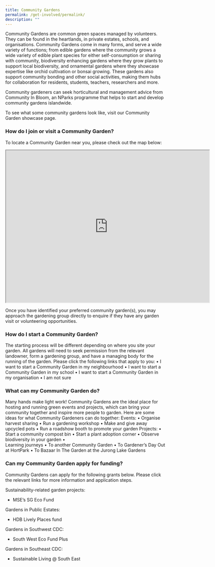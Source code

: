 ```yaml
---
title: Community Gardens
permalink: /get-involved/permalink/
description: ""
---
```

Community Gardens are common green spaces managed by volunteers. They can be found in the heartlands, in private estates, schools, and organisations. Community Gardens come in many forms, and serve a wide variety of functions; from edible gardens where the community grows a wide variety of edible plant species for either self-consumption or sharing with community, biodiversity enhancing gardens where they grow plants to support local biodiversity, and ornamental gardens where they showcase expertise like orchid cultivation or bonsai growing. These gardens also support community bonding and other social activities, making them hubs for collaboration for residents, students, teachers, researchers and more. 

Community gardeners can seek horticultural and management advice from Community In Bloom, an NParks programme that helps to start and develop community gardens islandwide.

To see what some community gardens look like, visit our Community Garden showcase page.

### How do I join or visit a Community Garden?
To locate a Community Garden near you, please check out the map below:
 
<iframe height="480" width="640" src="https://www.google.com/maps/d/u/0/embed?mid=1Wq14XYkU955dfufw67TVKWcpEaG_d6o&amp;ehbc=2E312F"></iframe>

Once you have identified your preferred community garden(s), you may approach the gardening group directly to enquire if they have any garden visit or volunteering opportunities. 

### How do I start a Community Garden?
The starting process will be different depending on where you site your garden. All gardens will need to seek permission from the relevant landowner, form a gardening group, and have a managing body for the running of the garden.
Please click the following links that apply to you:
•	I want to start a Community Garden in my neighbourhood
•	I want to start a Community Garden in my school
•	I want to start a Community Garden in my organisation 
•	I am not sure

### What can my Community Garden do?
Many hands make light work! Community Gardens are the ideal place for hosting and running green events and projects, which can bring your community together and inspire more people to garden. Here are some ideas for what Community Gardeners can do together:
Events:
•	Organise harvest sharing
•	Run a gardening workshop
•	Make and give away upcycled pots
•	Run a roadshow booth to promote your garden 
Projects:
•	Start a community compost bin
•	Start a plant adoption corner
•	Observe biodiversity in your garden
•	
Learning journeys
•	To another Community Garden
•	To Gardener’s Day Out at HortPark
•	To Bazaar In The Garden at the Jurong Lake Gardens

### Can my Community Garden apply for funding?
Community Gardens can apply for the following grants below. Please click the relevant links for more information and application steps.  

Sustainability-related garden projects:
* MSE’s SG Eco Fund

Gardens in Public Estates:
* HDB Lively Places fund 

Gardens in Southwest CDC:
* South West Eco Fund Plus

Gardens in Southeast CDC:
* Sustainable Living @ South East
